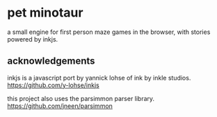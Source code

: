 # pet minotaur

a small engine for first person maze games in the browser, with stories powered by inkjs.

## acknowledgements

inkjs is a javascript port by yannick lohse of ink by inkle studios. https://github.com/y-lohse/inkjs

this project also uses the parsimmon parser library. https://github.com/jneen/parsimmon
